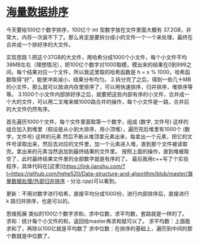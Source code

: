 # [海量数据排序](https://www.cnblogs.com/xym4869/p/13663370.html)

今天要给100亿个数字排序，100亿个 int 型数字放在文件里面大概有 37.2GB，非常大，内存一次装不下了。那么肯定是要拆分成小的文件一个一个来处理，最终在合并成一个排好序的大文件。

实现思路
1.把这个37GB的大文件，用哈希分成1000个小文件，每个小文件平均38MB左右（理想情况），把100亿个数字对1000取模，模出来的结果在0到999之间，每个结果对应一个文件，所以我这里取的哈希函数是 h = x % 1000，哈希函数取得"好"，能使冲突减小，结果分布均匀。
2.拆分完了之后，得到一些几十MB的小文件，那么就可以放进内存里排序了，可以用快速排序，归并排序，堆排序等等。
3.1000个小文件内部排好序之后，就要把这些内部有序的小文件，合并成一个大的文件，可以用二叉堆来做1000路合并的操作，每个小文件是一路，合并后的大文件仍然有序。

首先遍历1000个文件，每个文件里面取第一个数字，组成 (数字, 文件号) 这样的组合加入到堆里（假设是从小到大排序，用小顶堆），遍历完后堆里有1000个 (数字，文件号) 这样的元素
然后不断从堆顶拿元素出来，每拿出一个元素，把它的文件号读取出来，然后去对应的文件里，加一个元素进入堆，直到那个文件被读取完。拿出来的元素当然追加到最终结果的文件里。
按照上面的操作，直到堆被取空了，此时最终结果文件里的全部数字就是有序的了。
最后我用c++写了个实验程序，具体代码在[这里](https://link.jianshu.com/?t=https://github.com/hehe520/Data-structure-and-algorithm/blob/master/海量数据处理/外部归并排序 - 分治.cpp)可以看到。

更新：不用对数字进行哈希，直接平均分成1000份，进行内部排序后，直接进行 k 路归并排序，也是可以的。

思维拓展
类似的100亿个数字求和，求中位数，求平均数，套路就是一样的了。
求和：统计每个小文件的和，返回给master再求和就可以了。
求平均数：上面能求和了，再除以100亿就是平均数了
求中位数：在排序的基础上，遍历到中间的那个数就是中位数了。